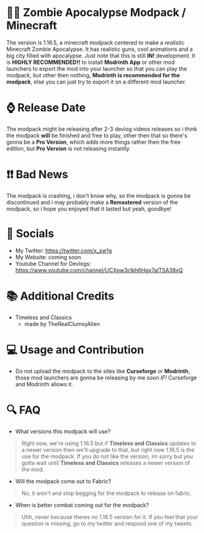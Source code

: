 # 🧟‍♂️ Zombie Apocalypse Modpack / Minecraft
The version is 1.16.5, a minecraft modpack centered to make a *realistic* Minecraft Zombie Apocalypse. It has realistic guns, cool animations and a big city filled with apocalypse.
Just note that this is still **IN!** development.
It is **HIGHLY RECOMMENDED!!** to install **Modrinth App** or other mod launchers to export the mod into your launcher so that you can play the modpack, but other then nothing, **Modrinth is recommended for the modpack**, else you can just try to export it on a different mod launcher.
# ⌚ Release Date
The modpack might be releasing after 2-3 devlog videos releases so i think the modpack **will** be finished and free to play, other then that so there's gonna be a **Pro Version**, which adds more things rather then the free edition, but **Pro Version** is not releasing instantly.
# ❗❗ Bad News
The modpack is crashing, i don't know why, so the modpack is gonna be discontinued and i may probably make a **Remastered** version of the modpack, so i hope you enjoyed that it lasted but yeah, goodbye!
# 🔗 Socials
- My Twitter: https://twitter.com/x_sw1g
- My Website: coming soon
- Youtube Channel for Devlogs: https://www.youtube.com/channel/UCXpw3clkh6Hgx7alTSA38xQ
# 📚 Additional Credits
- Timeless and Classics
  - made by TheRealClumsyAlien
# 💻 Usage and Contribution
- Do not upload the modpack to the sites like **Curseforge** or **Modrinth**, those mod launchers are gonna be releasing by me soon *IF!* Curseforge and Modrinth allows it.
# 🔍 FAQ
- What versions this modpack will use?
> Right now, we're using 1.16.5 but if **Timeless and Classics** updates to a newer version then we'll upgrade to that, but right now 1.16.5 is the use for the modpack. If you do not like the version, im sorry but you gotta wait until **Timeless and Classics** releases a newer version of the mod.
- Will the modpack come out to Fabric?
> No, it won't and stop begging for the modpack to release on fabric.
- When is better combat coming out for the modpack?
> Uhh, never because theres no 1.16.5 version for it.
If you feel that your question is missing, go to my twitter and respond one of my tweets.

